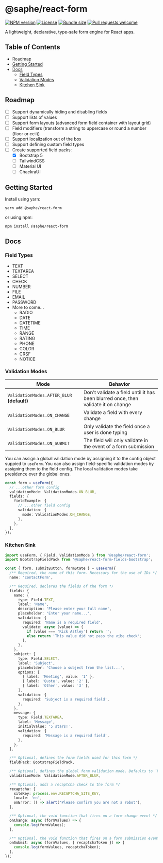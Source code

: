 # @saphe/react-form

[![NPM version](https://img.shields.io/npm/v/@saphe/react-form?style=flat-square)](https://npmjs.com/@saphe/react-form)
[![License](https://img.shields.io/npm/l/@saphe/react-form?style=flat-square)](https://github.com/saphewilliam/saphe-packages/blob/main/LICENSE)
[![Bundle size](https://img.shields.io/bundlephobia/minzip/@saphe/react-form?style=flat-square)](https://bundlephobia.com/package/@saphe/react-form)
[![Pull requests welcome](https://img.shields.io/badge/PRs-welcome-brightgreen.svg?style=flat-square)](https://github.com/saphewilliam/saphe-packages/blob/main/CONTRIBUTING.md)

A lightweight, declarative, type-safe form engine for React apps.

## Table of Contents

- [Roadmap](#roadmap)
- [Getting Started](#getting-started)
- [Docs](#docs)
  * [Field Types](#field-types)
  * [Validation Modes](#validation-modes)
  * [Kitchen Sink](#kitchen-sink)

## Roadmap

- [ ] Support dynamically hiding and disabling fields
- [ ] Support lists of values
- [ ] Support form layouts (advanced form field container with layout grid)
- [ ] Field modifiers (transform a string to uppercase or round a number (floor or ceil))
- [ ] Support localization out of the box
- [ ] Support defining custom field types
- [ ] Create supported field packs:
  - [x] Bootstrap 5
  - [ ] TailwindCSS
  - [ ] Material UI
  - [ ] ChackraUI

## Getting Started

Install using yarn:

```sh
yarn add @saphe/react-form
```

or using npm:

```sh
npm install @saphe/react-form
```

<!-- END AUTO-GENERATED: Add custom documentation after this comment -->

## Docs

### Field Types

- TEXT
- TEXTAREA
- SELECT
- CHECK
- NUMBER
- FILE
- EMAIL
- PASSWORD
- More to come...
  - RADIO
  - DATE
  - DATETIME
  - TIME
  - RANGE
  - RATING
  - PHONE
  - COLOR
  - CRSF
  - NOTICE

### Validation Modes

| Mode                                       | Behavior                                                                          |
| ------------------------------------------ | --------------------------------------------------------------------------------- |
| `ValidationModes.AFTER_BLUR` **(default)** | Don't validate a field until it has been blurred once, then validate it on change |
| `ValidationModes.ON_CHANGE`                | Validate a field with every change                                                |
| `ValidationModes.ON_BLUR`                  | Only validate the field once a user is done typing                                |
| `ValidationModes.ON_SUBMIT`                | The field will only validate in the event of a form submission                    |

You can assign a global validation mode by assigning it to the config object suppied to `useForm`. You can also assign field-specific validation modes by assigning them to the field config. The local validation modes take presidence over the global ones.

```ts
const form = useForm({
  // ...other form config
  validationMode: ValidationModes.ON_BLUR,
  fields: {
    fieldExample: {
      // ...other field config
      validation: {
        mode: ValidationModes.ON_CHANGE,
      },
    },
  },
});
```

### Kitchen Sink

```ts
import useForm, { Field, ValidationMode } from '@saphe/react-form';
import BootstrapFieldPack from '@saphe/react-form-fields-bootstrap';

const { form, submitButton, formState } = useForm({
  /** Required, the name of this form. Necessary for the use of IDs */
  name: 'contactForm',

  /** Required, declares the fields of the form */
  fields: {
    name: {
      type: Field.TEXT,
      label: 'Name',
      description: 'Please enter your full name',
      placeholder: 'Enter your name...',
      validation: {
        required: 'Name is a required field',
        validate: async (value) => {
          if (value === 'Rick Astley') return '';
          else return 'This value did not pass the vibe check';
        },
      },
    },
    subject: {
      type: Field.SELECT,
      label: 'Subject',
      placeholder: 'Choose a subject from the list...',
      options: [
        { label: 'Meeting', value: '1' },
        { label: 'Quote', value: '2' },
        { label: 'Other', value: '3' },
      ],
      validation: {
        required: 'Subject is a required field',
      },
    },
    message: {
      type: Field.TEXTAREA,
      label: 'Message',
      initialValue: '5 stars!',
      validation: {
        required: 'Message is a required field',
      },
    },
  },

  /** Optional, defines the form fields used for this form */
  fieldPack: BootstrapFieldPack,

  /** Optional, defines the global form validation mode. Defaults to `ValidationMode.AFTER_BLUR` */
  validationMode: ValidationMode.AFTER_BLUR,

  /** Optional, adds a recaptcha check to the form */
  recaptcha: {
    siteKey: process.env.RECAPTCHA_SITE_KEY,
    locale: 'en',
    onError: () => alert('Please confirm you are not a robot'),
  },

  /** Optional, the void function that fires on a form change event */
  onChange: async (formValues) => {
    console.log(formValues);
  },

  /** Optional, the void function that fires on a form submission event */
  onSubmit: async (formValues, { recaptchaToken }) => {
    console.log(formValues, recaptchaToken);
  },
});
```

